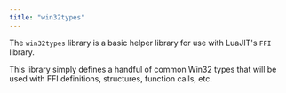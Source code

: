 ```yaml
---
title: "win32types"
---
```


The `win32types` library is a basic helper library for use with LuaJIT's `FFI` library.

This library simply defines a handful of common Win32 types that will be used with FFI definitions, structures, function calls, etc.
